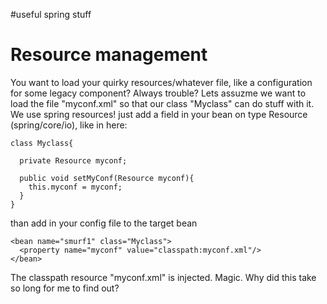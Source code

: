 #useful spring stuff
# Resource management #
You want to load your quirky resources/whatever file, like a configuration for some legacy component? Always trouble? Lets assuzme we want to load the file "myconf.xml" so that our class "Myclass" can do stuff with it. We use spring resources! just add a field in your bean on type Resource (spring/core/io), like in here:

```
class Myclass{

  private Resource myconf;

  public void setMyConf(Resource myconf){
    this.myconf = myconf;
  }
}
```

than add in your config file to the target bean

```
<bean name="smurf1" class="Myclass">
  <property name="myconf" value="classpath:myconf.xml"/>
</bean>
```

The classpath resource "myconf.xml" is injected. Magic. Why did this take so long for me to find out?